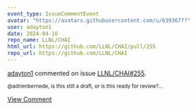 ```yaml
---
event_type: IssueCommentEvent
avatar: "https://avatars.githubusercontent.com/u/6393677?"
user: adayton1
date: 2024-04-16
repo_name: LLNL/CHAI
html_url: https://github.com/LLNL/CHAI/pull/255
repo_url: https://github.com/LLNL/CHAI
---
```


<a href='https://github.com/adayton1' target='_blank'>adayton1</a> commented on issue <a href='https://github.com/LLNL/CHAI/pull/255' target='_blank'>LLNL/CHAI#255</a>.

<small>@adrienbernede, is this still a draft, or is this ready for review?...</small>

<a href='https://github.com/LLNL/CHAI/pull/255' target='_blank'>View Comment</a>